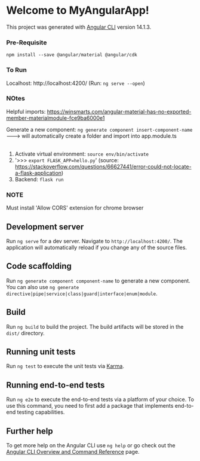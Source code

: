 # Welcome to MyAngularApp!

This project was generated with [Angular CLI](https://github.com/angular/angular-cli) version 14.1.3.

### Pre-Requisite
`npm install --save @angular/material @angular/cdk`

### To Run

Localhost: http://localhost:4200/
(Run: `ng serve --open`)

### NOtes
Helpful imports: https://winsmarts.com/angular-material-has-no-exported-member-materialmodule-fce9ba6000e1

Generate a new component: `ng generate component insert-component-name`
  ---> will automatically create a folder and import into app.module.ts
<br>
<br>
1. Activate virtual environment: `source env/bin/activate`
2. '>>> `export FLASK_APP=hello.py`'
(source: https://stackoverflow.com/questions/66627441/error-could-not-locate-a-flask-application)
3. Backend: `flask run`

### NOTE
Must install 'Allow CORS' extension for chrome browser

## Development server

Run `ng serve` for a dev server. Navigate to `http://localhost:4200/`. The application will automatically reload if you change any of the source files.

## Code scaffolding

Run `ng generate component component-name` to generate a new component. You can also use `ng generate directive|pipe|service|class|guard|interface|enum|module`.

## Build

Run `ng build` to build the project. The build artifacts will be stored in the `dist/` directory.

## Running unit tests

Run `ng test` to execute the unit tests via [Karma](https://karma-runner.github.io).

## Running end-to-end tests

Run `ng e2e` to execute the end-to-end tests via a platform of your choice. To use this command, you need to first add a package that implements end-to-end testing capabilities.

## Further help

To get more help on the Angular CLI use `ng help` or go check out the [Angular CLI Overview and Command Reference](https://angular.io/cli) page.
